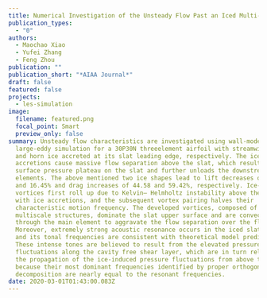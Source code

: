 ```yaml
---
title: Numerical Investigation of the Unsteady Flow Past an Iced Multi-Element Airfoil
publication_types:
  - "0"
authors:
  - Maochao Xiao
  - Yufei Zhang
  - Feng Zhou
publication: ""
publication_short: "*AIAA Journal*"
draft: false
featured: false
projects:
  - les-simulation
image:
  filename: featured.png
  focal_point: Smart
  preview_only: false
summary: Unsteady flow characteristics are investigated using wall-modeled
  large-eddy simulation for a 30P30N threeelement airfoil with streamwise ice
  and horn ice accreted at its slat leading edge, respectively. The ice
  accretions cause massive flow separation above the slat, which results in a
  surface pressure plateau on the slat and further unloads the downstream wing
  elements. The above mentioned two ice shapes lead to lift decreases of 10.66
  and 16.45% and drag increases of 44.58 and 59.42%, respectively. Ice-induced
  vortices first roll up due to Kelvin– Helmholtz instability above the slat
  with ice accretions, and the subsequent vortex pairing halves their
  characteristic motion frequency. The developed vortices, composed of
  multiscale structures, dominate the slat upper surface and are convected
  through the main element to aggravate the flow separation over the flap.
  Moreover, extremely strong acoustic resonance occurs in the iced slat cove,
  and its tonal frequencies are consistent with theoretical model predictions.
  These intense tones are believed to result from the elevated pressure
  fluctuations along the cavity free shear layer, which are in turn related to
  the propagation of the ice-induced pressure fluctuations from above the slat
  because their most dominant frequencies identified by proper orthogonal
  decomposition are nearly equal to the resonant frequencies.
date: 2020-03-01T01:43:00.083Z
---
```

